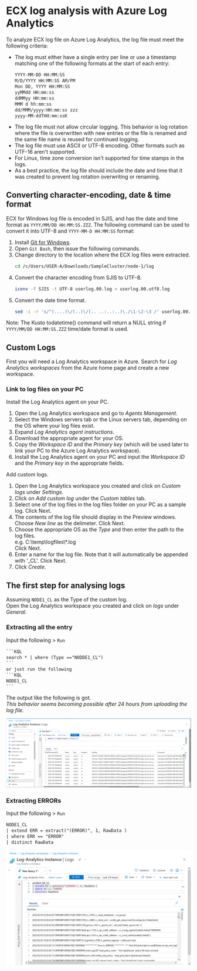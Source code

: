 # ECX log analysis with Azure Log Analytics
   
To analyze ECX log file on Azure Log Analytics, the log file must meet the following criteria:

- The log must either have a single entry per line or use a timestamp matching one of the following formats at the start of each entry:
    ```
    YYYY-MM-DD HH:MM:SS
    M/D/YYYY HH:MM:SS AM/PM
    Mon DD, YYYY HH:MM:SS
    yyMMdd HH:mm:ss
    ddMMyy HH:mm:ss
    MMM d hh:mm:ss
    dd/MMM/yyyy:HH:mm:ss zzz
    yyyy-MM-ddTHH:mm:ssK
    ```
- The log file must not allow circular logging. This behavior is log rotation where the file is overwritten with new entries or the file is renamed and the same file name is reused for continued logging.
- The log file must use ASCII or UTF-8 encoding. Other formats such as UTF-16 aren't supported.
- For Linux, time zone conversion isn't supported for time stamps in the logs.
- As a best practice, the log file should include the date and time that it was created to prevent log rotation overwriting or renaming.

## Converting character-encoding, date & time format

ECX for Windows log file is encoded in SJIS, and has the date and time format as `YYYY/MM/DD HH:MM:SS.ZZZ`.
The following command can be used to convert it into UTF-8 and `YYYY-MM-D HH:MM:SS` format:

1. Install [Git for Windows](https://gitforwindows.org/).
2. Open `Git Bash`, then issue the following commands.
3. Change directory to the location where the ECX log files were extracted.
    ```sh
    cd /c/Users/USER-A/Downloads/SampleCluster/node-1/log
    ```
4. Convert the character encoding from SJIS to UTF-8.
    ```sh
    iconv -f SJIS -t UTF-8 userlog.00.log > userlog.00.utf8.log
    ```
5. Convert the date time format.
    ```sh
    sed -i -r 's/^(....)\/(..)\/(.. ..:..:..)\./\1-\2-\3 /' userlog.00.utf8.log
    ```
Note: The Kusto todatetime() command will return a NULL string if `YYYY/MM/DD HH:MM:SS.ZZZ` time/date format is used.
## Custom Logs

First you will need a Log Analytics workspace in Azure. Search for *Log Analytics workspaces* from the Azure home page and create a new workspace.   

### Link to log files on your PC

Install the Log Analytics agent on your PC.

1. Open the Log Analytics workspace and go to *Agents Management*.
2. Select the Windows servers tab or the Linux servers tab, depending on the OS where your log files exist.
3. Expand *Log Analytics agent instructions*.
4. Download the appropriate agent for your OS.
5. Copy the *Workspace ID* and the *Primary key* (which will be used later to link your PC to the Azure Log Analytics workspace).
6. Install the Log Analytics agent on your PC and input the *Workspace ID* and the *Primary key* in the appropriate fields.

Add custom logs.

1. Open the Log Analytics workspace you created and click on *Custom logs* under *Settings*.
2. Click on *Add custom log* under the *Custom tables* tab.
3. Select one of the log files in the log files folder on your PC as a sample log. Click Next.
4. The contents of the log file should display in the Preview windows. Choose *New line* as the delimeter. Click Next.
5. Choose the appropriate OS as the *Type* and then enter the path to the log files.    
    e.g. C:\\temp\\logfiles\\\*.log    
    Click Next.
7. Enter a name for the log file. Note that it will automatically be appended with '\_CL'. Click Next.
8. Click *Create*.

## The first step for analysing logs

Assuming `NODE1_CL` as the Type of the custom log.  
Open the Log Analytics workspace you created and click on *logs* under *General*.

### Extracting all the entry

Input the following > `Run`

    ```KQL
    search * | where (Type =="NODDE1_CL")
    ```
    or just run the following
    ```KQL
    NODE1_CL
    ```

The output like the following is got.  
*This behavior seems becoming possible after 24 hours from uploading the log file.*

![ScreenShot_20230131_122743.png](ScreenShot_20230131_122743.png)

### Extracting ERRORs
Input the following > `Run`

```KQL
NODE1_CL
| extend ERR = extract("(ERROR)", 1, RawData )
| where ERR == "ERROR"
| distinct RawData
```
![ScreenShot_20230203_125200.png](ScreenShot_20230203_125200.png)

